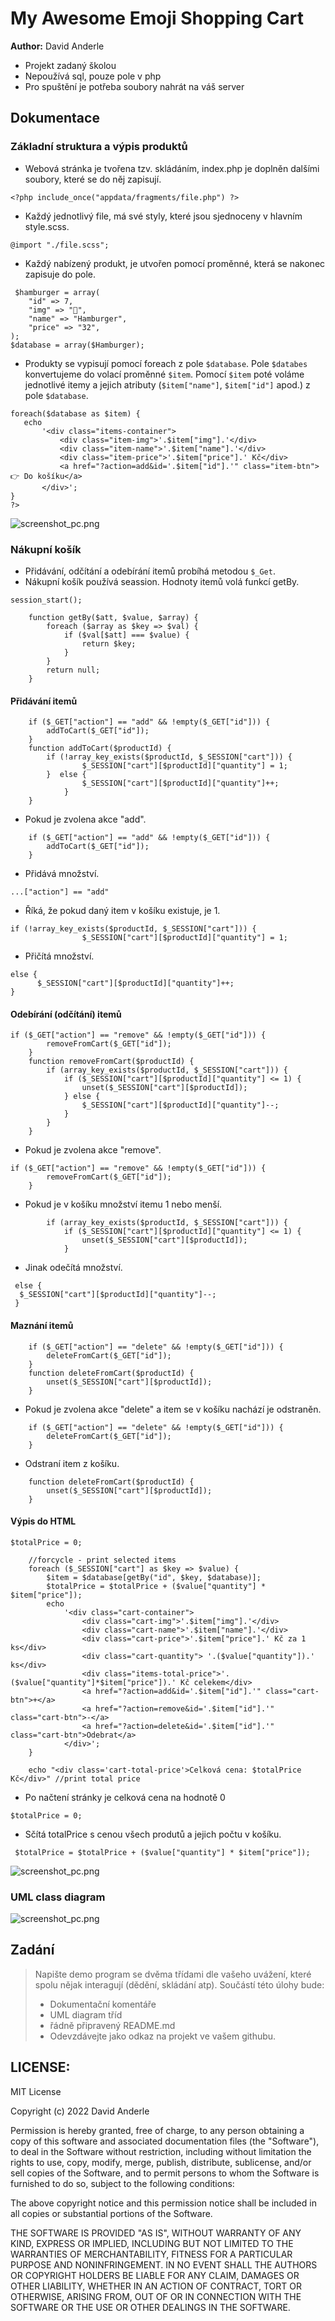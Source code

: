 # My Awesome Emoji Shopping Cart
**Author:** David Anderle

- Projekt zadaný školou
- Nepoužívá sql, pouze pole v php
- Pro spuštění je potřeba soubory nahrát na váš server

## Dokumentace

### Základní struktura a výpis produktů

- Webová stránka je tvořena tzv. skládáním, index.php je doplněn dalšími soubory, které se do něj zapisují.

```
<?php include_once("appdata/fragments/file.php") ?>
```

- Každý jednotlivý file, má své styly, které jsou sjednoceny v hlavním style.scss.
 
```
@import "./file.scss";
```

- Každý nabízený produkt, je utvořen pomocí proměnné, která se nakonec zapisuje do pole.
 
```
 $hamburger = array(
    "id" => 7,
    "img" => "🍔",
    "name" => "Hamburger",
    "price" => "32",
);
$database = array($Hamburger);
```

- Produkty se vypisují pomocí foreach z pole `$database`. Pole `$databes` konvertujeme do volací proměnné `$item`. Pomocí `$item` poté voláme jednotlivé itemy a jejich atributy (`$item["name"]`, `$item["id"]` apod.) z pole `$database`.
 ```
foreach($database as $item) {
    echo 
        '<div class="items-container">
            <div class="item-img">'.$item["img"].'</div>
            <div class="item-name">'.$item["name"].'</div>
            <div class="item-price">'.$item["price"].' Kč</div>
            <a href="?action=add&id='.$item["id"].'" class="item-btn">👉 Do košíku</a>
        </div>';
}
?>
```

![screenshot_pc.png](https://github.com/Andergonan/MyAwesomeEmojiShoppingCart/blob/main/img_documentation/img_1.png)

### Nákupní košík

- Přidávání, odčítání a odebírání itemů probíhá metodou `$_Get`.
- Nákupní košík používá seassion. Hodnoty itemů volá funkcí getBy.

```
session_start();
    
    function getBy($att, $value, $array) {
        foreach ($array as $key => $val) {
            if ($val[$att] === $value) {
                return $key;
            }
        }
        return null;
    }

```

#### Přidávání itemů

```
    if ($_GET["action"] == "add" && !empty($_GET["id"])) {
        addToCart($_GET["id"]);
    }
    function addToCart($productId) {
        if (!array_key_exists($productId, $_SESSION["cart"])) {
                $_SESSION["cart"][$productId]["quantity"] = 1;
        }  else {
                $_SESSION["cart"][$productId]["quantity"]++;
            }
    }
```

- Pokud je zvolena akce "add".
```
    if ($_GET["action"] == "add" && !empty($_GET["id"])) {
        addToCart($_GET["id"]);
    }
```

- Přidává množství.
```
...["action"] == "add"
```

- Říká, že pokud daný item v košíku existuje, je 1.
```
if (!array_key_exists($productId, $_SESSION["cart"])) {
                $_SESSION["cart"][$productId]["quantity"] = 1;
 ```
 
- Přičítá množství.
 ```
else {
       $_SESSION["cart"][$productId]["quantity"]++;
 }
 ```

#### Odebírání (odčítání) itemů

```
if ($_GET["action"] == "remove" && !empty($_GET["id"])) {
        removeFromCart($_GET["id"]);
    }
    function removeFromCart($productId) {
        if (array_key_exists($productId, $_SESSION["cart"])) {
            if ($_SESSION["cart"][$productId]["quantity"] <= 1) {
                unset($_SESSION["cart"][$productId]);
            } else {
                $_SESSION["cart"][$productId]["quantity"]--;
            }
        }
    }
```

- Pokud je zvolena akce "remove".

```
if ($_GET["action"] == "remove" && !empty($_GET["id"])) {
        removeFromCart($_GET["id"]);
    }
```

- Pokud je v košíku množství itemu 1 nebo menší.

```
        if (array_key_exists($productId, $_SESSION["cart"])) {
            if ($_SESSION["cart"][$productId]["quantity"] <= 1) {
                unset($_SESSION["cart"][$productId]);
            }
```

- Jinak odečítá množství.

```
 else {
  $_SESSION["cart"][$productId]["quantity"]--;
 }
```

#### Maznání itemů

```
    if ($_GET["action"] == "delete" && !empty($_GET["id"])) {
        deleteFromCart($_GET["id"]);
    }
    function deleteFromCart($productId) {
        unset($_SESSION["cart"][$productId]);
    }
```

- Pokud je zvolena akce "delete" a item se v košíku nachází je odstraněn.

```
    if ($_GET["action"] == "delete" && !empty($_GET["id"])) {
        deleteFromCart($_GET["id"]);
    }
```

- Odstraní item z košíku.

```
    function deleteFromCart($productId) {
        unset($_SESSION["cart"][$productId]);
    }
```

#### Výpis do HTML

```
$totalPrice = 0;

    //forcycle - print selected items
    foreach ($_SESSION["cart"] as $key => $value) {
        $item = $database[getBy("id", $key, $database)];
        $totalPrice = $totalPrice + ($value["quantity"] * $item["price"]);
        echo
            '<div class="cart-container">
                <div class="cart-img">'.$item["img"].'</div>
                <div class="cart-name">'.$item["name"].'</div>
                <div class="cart-price">'.$item["price"].' Kč za 1 ks</div>
                <div class="cart-quantity"> '.($value["quantity"]).' ks</div>
                <div class="items-total-price">'.($value["quantity"]*$item["price"]).' Kč celekem</div>
                <a href="?action=add&id='.$item["id"].'" class="cart-btn">+</a>
                <a href="?action=remove&id='.$item["id"].'" class="cart-btn">-</a>
                <a href="?action=delete&id='.$item["id"].'" class="cart-btn">Odebrat</a>
            </div>';
    }
    
    echo "<div class='cart-total-price'>Celková cena: $totalPrice Kč</div>" //print total price
```

- Po načtení stránky je celková cena na hodnotě 0

```
$totalPrice = 0;
```

- Sčítá totalPrice s cenou všech produtů a jejich počtu v košíku.

```
 $totalPrice = $totalPrice + ($value["quantity"] * $item["price"]);
 ```

![screenshot_pc.png](https://github.com/Andergonan/MyAwesomeEmojiShoppingCart/blob/main/img_documentation/img_2.png)

### UML class diagram

![screenshot_pc.png](https://github.com/Andergonan/MyAwesomeEmojiShoppingCart/blob/main/img_documentation/classDiagram.png)

## Zadání

> Napište demo program se dvěma třídami dle vašeho uvážení, které spolu nějak interagují (dědění, skládání atp).
> Součástí této úlohy bude:
>
> - Dokumentační komentáře
> - UML diagram tříd
> - řádně připravený README.md
> - Odevzdávejte jako odkaz na projekt ve vašem githubu.

## LICENSE:

MIT License

Copyright (c) 2022 David Anderle

Permission is hereby granted, free of charge, to any person obtaining a copy
of this software and associated documentation files (the "Software"), to deal
in the Software without restriction, including without limitation the rights
to use, copy, modify, merge, publish, distribute, sublicense, and/or sell
copies of the Software, and to permit persons to whom the Software is
furnished to do so, subject to the following conditions:

The above copyright notice and this permission notice shall be included in all
copies or substantial portions of the Software.

THE SOFTWARE IS PROVIDED "AS IS", WITHOUT WARRANTY OF ANY KIND, EXPRESS OR
IMPLIED, INCLUDING BUT NOT LIMITED TO THE WARRANTIES OF MERCHANTABILITY,
FITNESS FOR A PARTICULAR PURPOSE AND NONINFRINGEMENT. IN NO EVENT SHALL THE
AUTHORS OR COPYRIGHT HOLDERS BE LIABLE FOR ANY CLAIM, DAMAGES OR OTHER
LIABILITY, WHETHER IN AN ACTION OF CONTRACT, TORT OR OTHERWISE, ARISING FROM,
OUT OF OR IN CONNECTION WITH THE SOFTWARE OR THE USE OR OTHER DEALINGS IN THE
SOFTWARE.
